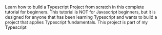 Learn how to build a Typescript Project from scratch in this complete tutorial for beginners. This tutorial is NOT for Javascript beginners, but it is designed for anyone that has been learning Typescript and wants to build a project that applies Typescript fundamentals. This project is part of my Typescript 
